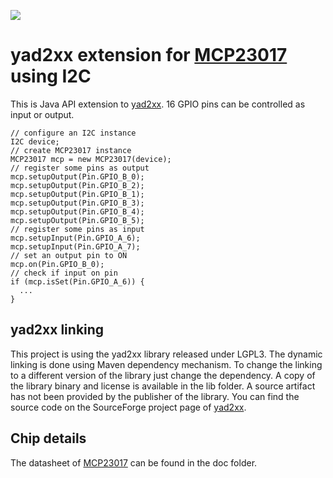 <a href="https://opensource.org/licenses/Apache-2.0"><img src="https://img.shields.io/badge/license-apache2-blue.svg"></a>

# yad2xx extension for [MCP23017] using I2C

This is Java API extension to [yad2xx]. 16 GPIO pins can be controlled as input or output. 

```
// configure an I2C instance
I2C device;
// create MCP23017 instance
MCP23017 mcp = new MCP23017(device);
// register some pins as output
mcp.setupOutput(Pin.GPIO_B_0);
mcp.setupOutput(Pin.GPIO_B_2);
mcp.setupOutput(Pin.GPIO_B_1);
mcp.setupOutput(Pin.GPIO_B_3);
mcp.setupOutput(Pin.GPIO_B_4);
mcp.setupOutput(Pin.GPIO_B_5);
// register some pins as input
mcp.setupInput(Pin.GPIO_A_6);
mcp.setupInput(Pin.GPIO_A_7);
// set an output pin to ON
mcp.on(Pin.GPIO_B_0);
// check if input on pin
if (mcp.isSet(Pin.GPIO_A_6)) {
  ...
}
```
## yad2xx linking

This project is using the yad2xx library released under LGPL3. The dynamic linking is done using Maven dependency mechanism. To change the linking to
a different version of the library just change the dependency. A copy of the library binary and license is available in the lib folder. A source artifact
has not been provided by the publisher of the library. You can find the source code on the SourceForge project page of [yad2xx].


## Chip details

The datasheet of [MCP23017] can be found in the doc folder.

[MCP23017]: https://www.microchip.com/wwwproducts/en/MCP23017
[yad2xx]: https://sourceforge.net/projects/yad2xx
[holtek]: https://holtek.com
